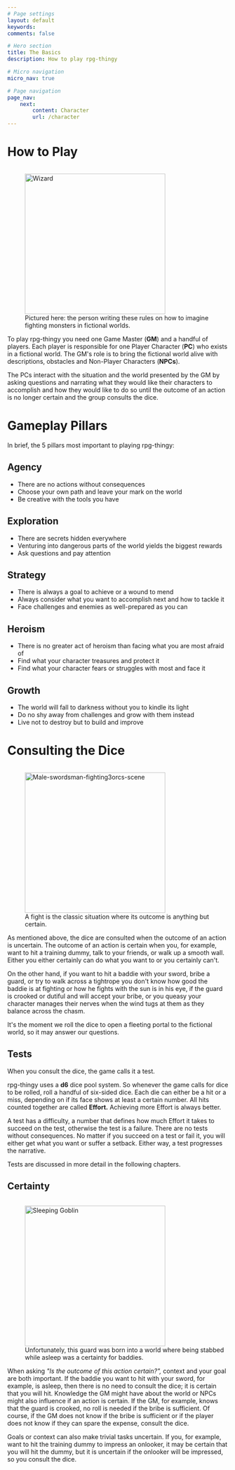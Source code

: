 ```yaml
---
# Page settings
layout: default
keywords:
comments: false

# Hero section
title: The Basics
description: How to play rpg-thingy

# Micro navigation
micro_nav: true

# Page navigation
page_nav:
    next:
        content: Character
        url: /character
---
```


# How to Play

<figure style="float: right; margin-right: 0">
  <img width="320" src="https://i.pinimg.com/originals/b9/9f/7f/b99f7f7dd09e7d34ff50f38dbd5c8501.jpg" alt="Wizard">
  <figcaption>Pictured here: the person writing these rules on how to imagine fighting monsters in fictional worlds.</figcaption>
</figure>

To play rpg-thingy you need one Game Master (**GM**) and a handful of players. Each player is responsible for one Player Character (**PC**) who exists in a fictional world. The GM's role is to bring the fictional world alive with descriptions, obstacles and Non-Player Characters (**NPCs**).

The PCs interact with the situation and the world presented by the GM by asking questions and narrating what they would like their characters to accomplish and how they would like to do so until the outcome of an action is no longer certain and the group consults the dice.



# Gameplay Pillars

In brief, the 5 pillars most important to playing rpg-thingy:

## Agency

- There are no actions without consequences
- Choose your own path and leave your mark on the world
- Be creative with the tools you have

## Exploration

- There are secrets hidden everywhere
- Venturing into dangerous parts of the world yields the biggest rewards
- Ask questions and pay attention

## Strategy

- There is always a goal to achieve or a wound to mend
- Always consider what you want to accomplish next and how to tackle it
- Face challenges and enemies as well-prepared as you can

## Heroism

- There is no greater act of heroism than facing what you are most afraid of
- Find what your character treasures and protect it
- Find what your character fears or struggles with most and face it

## Growth

- The world will fall to darkness without you to kindle its light
- Do no shy away from challenges and grow with them instead
- Live not to destroy but to build and improve




# Consulting the Dice

<figure style="float: right; margin-right: 0">
  <img width="320" src="http://www.creightonbroadhurst.com/wp-content/uploads/2014/10/FantasyClipInks-WR-1-10-Male-swordsman-fighting3orcs-scene7inch-300dpi-NXPowerLite-Copy.jpg" alt="Male-swordsman-fighting3orcs-scene">
  <figcaption>A fight is the classic situation where its outcome is anything but certain.</figcaption>
</figure>

As mentioned above, the dice are consulted when the outcome of an action is uncertain. The outcome of an action is certain when you, for example, want to hit a training dummy, talk to your friends, or walk up a smooth wall. Either you either certainly can do what you want to or you certainly can't.

On the other hand, if you want to hit a baddie with your sword, bribe a guard, or try to walk across a tightrope you don't know how good the baddie is at fighting or how he fights with the sun is in his eye, if the guard is crooked or dutiful and will accept your bribe, or you queasy your character manages their nerves when the wind tugs at them as they balance across the chasm.

It's the moment we roll the dice to open a fleeting portal to the fictional world, so it may answer our questions.


## Tests

When you consult the dice, the game calls it a test.

rpg-thingy uses a **d6** dice pool system. So whenever the game calls for dice to be rolled, roll a handful of six-sided dice. Each die can either be a hit or a miss, depending on if its face shows at least a certain number. All hits counted together are called **Effort.** Achieving more Effort is always better.

A test has a difficulty, a number that defines how much Effort it takes to succeed on the test, otherwise the test is a failure. There are no tests without consequences. No matter if you succeed on a test or fail it, you will either get what you want or suffer a setback. Either way, a test progresses the narrative.

Tests are discussed in more detail in the following chapters.


## Certainty

<figure style="float: right; margin-right: 0">
  <img width="320" src="https://2.bp.blogspot.com/-ApI77inwqE0/VG-XJ6NEF7I/AAAAAAAADy8/HlpzEnDF0J8/s1600/325821_10150424628359199_3766712_o.jpg" alt="Sleeping Goblin">
  <figcaption>Unfortunately, this guard was born into a world where being stabbed while asleep was a certainty for baddies.</figcaption>
</figure>

When asking _"Is the outcome of this action certain?",_ context and your goal are both important. If the baddie you want to hit with your sword, for example, is asleep, then there is no need to consult the dice; it is certain that you will hit. Knowledge the GM might have about the world or NPCs might also influence if an action is certain. If the GM, for example, knows that the guard is crooked, no roll is needed if the bribe is sufficient. Of course, if the GM does not know if the bribe is sufficient or if the player does not know if they can spare the expense, consult the dice.

Goals or context can also make trivial tasks uncertain. If you, for example, want to hit the training dummy to impress an onlooker, it may be certain that you will hit the dummy, but it is uncertain if the onlooker will be impressed, so you consult the dice.
